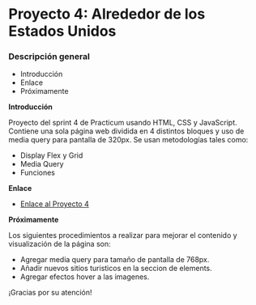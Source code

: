 # Proyecto 4: Alrededor de los Estados Unidos

### Descripción general

- Introducción
- Enlace
- Próximamente

**Introducción**

Proyecto del sprint 4 de Practicum usando HTML, CSS y JavaScript. Contiene una sola página web dividida en 4 distintos bloques y uso de media query para pantalla de 320px. Se usan metodologías tales como:

- Display Flex y Grid
- Media Query
- Funciones

**Enlace**

- [Enlace al Proyecto 4](https://carlosagc96.github.io/web_project_4_esp/)

**Próximamente**

Los siguientes procedimientos a realizar para mejorar el contenido y visualización de la página son:

- Agregar media query para tamaño de pantalla de 768px.
- Añadir nuevos sitios turisticos en la seccion de elements.
- Agregar efectos hover a las imagenes.

¡Gracias por su atención!
